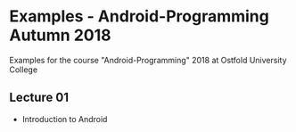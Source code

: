 # Examples - Android-Programming Autumn 2018
Examples for the course "Android-Programming" 2018 at Ostfold University College


## Lecture 01
* Introduction to Android

